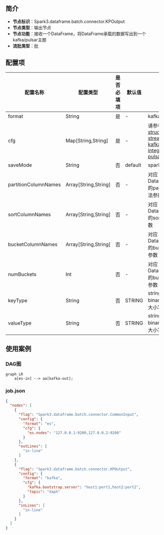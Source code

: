 ## 简介

- **节点标识**：Spark3.dataframe.batch.connector.KPOutput
- **节点类型**：输出节点
- **节点功能**：接收一个DataFrame，将DataFrame承载的数据写出到一个kafka/pulsar主题
- **流批类型**：批

## 配置项

| 配置名称                 | 配置类型                 | 是否必填项 | 默认值     | 描述                                                                                                                                                                                                                       |
|----------------------|----------------------|-------|---------|--------------------------------------------------------------------------------------------------------------------------------------------------------------------------------------------------------------------------|
| format               | String               | 是     | -       | kafka/pulsar                                                                                                                                                                                                             |
| cfg                  | Map[String,String]   | 是     | -       | 请参考<br/>[structured-streaming-kafka-integration](https://spark.apache.org/docs/2.4.8/structured-streaming-kafka-integration.html)<br/>[pulsar-spark](https://github.com/streamnative/pulsar-spark/blob/master/README.md) |
| saveMode             | String               | 否     | default | spark saveMode                                                                                                                                                                                                           |
| partitionColumnNames | Array[String,String] | 否     | -       | 对应DataFrameWriter的partitionBy方法参数                                                                                                                                                                                        |
| sortColumnNames      | Array[String,String] | 否     | -       | 对应DataFrameWriter的sortBy方法参数                                                                                                                                                                                             |
| bucketColumnNames    | Array[String,String] | 否     | -       | 对应DataFrameWriter的bucketBy方法参数                                                                                                                                                                                           |
| numBuckets           | Int                  | 否     | -       | 对应DataFrameWriter的bucketBy方法参数                                                                                                                                                                                           |
| keyType              | String               | 否     | STRING  | string or binary，不区分大小写                                                                                                                                                                                                  |
| valueType            | String               | 否     | STRING  | string or binary，不区分大小写                                                                                                                                                                                                  |

## 使用案例

### DAG图

```mermaid
graph LR
    a[es-in] --> aa[kafka-out];
```

### job.json

```json
{
  "nodes": [
    {
      "flag": "Spark3.dataframe.batch.connector.CommonInput",
      "config": {
        "format": "es",
        "cfg": {
          "es.nodes": "127.0.0.1:9200,127.0.0.2:9200"
        }
      },
      "outLines": [
        "in-line"
      ]
    },
    {
      "flag": "Spark3.dataframe.batch.connector.KPOutput",
      "config": {
        "format": "kafka",
        "cfg": {
          "kafka.bootstrap.server": "host1:port1,host2:port2",
          "topic": "daph"
        }
      },
      "inLines": [
        "in-line"
      ]
    }
  ]
}
```
